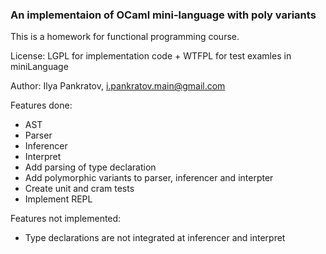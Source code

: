 ### An implementaion of OCaml mini-language with poly variants

This is a homework for functional programming course.

License: LGPL for implementation code + WTFPL for test examles in miniLanguage

Author: Ilya Pankratov, i.pankratov.main@gmail.com

Features done:

- AST
- Parser
- Inferencer 
- Interpret
- Add parsing of type declaration
- Add polymorphic variants to parser, inferencer and interpter
- Create unit and cram tests
- Implement REPL

Features not implemented:

- Type declarations are not integrated at inferencer and interpret
